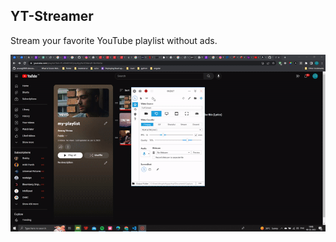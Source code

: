 ## YT-Streamer
Stream your favorite YouTube playlist without ads.

![](https://github.com/anurag0608/yt-music-streamer/blob/master/images/app_in_action.gif)
